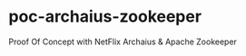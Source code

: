 poc-archaius-zookeeper
======================

Proof Of Concept with NetFlix Archaius &amp; Apache Zookeeper
